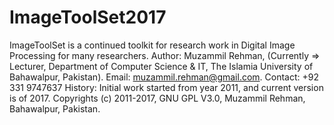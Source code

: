 # ImageToolSet2017
ImageToolSet is a continued toolkit for research work in Digital Image Processing for many researchers. 
Author: Muzammil Rehman, (Currently => Lecturer, Department of Computer Science &amp; IT, The Islamia University of Bahawalpur, Pakistan). 
Email: muzammil.rehman@gmail.com.
Contact: +92 331 9747637
History: Initial work started from year 2011, and current version is of 2017.
Copyrights (c) 2011-2017, GNU GPL V3.0, Muzammil Rehman, Bahawalpur, Pakistan.

